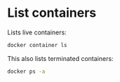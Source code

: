 # List containers
Lists live containers:
``` sh
docker container ls
```

This also lists terminated containers:
``` sh
docker ps -a
```


